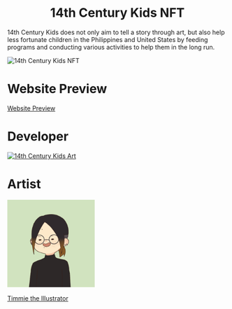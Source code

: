 <h1 align="center">14th Century Kids NFT</h1>

14th Century Kids does not only aim to tell a story through art, but also help less fortunate children in the Philippines and United States by feeding programs and conducting various activities to help them in the long run.

<img src="public/assets/materials/WBSITE MENU.png" alt="14th Century Kids NFT">

# Website Preview

<a href="https://kquirapas.github.io/14th-century-kids/" target="_blank">Website Preview</a>

# Developer
<a href="https://github.com/kquirapas/14th-century-kids/graphs/contributors">
  <img src="https://contrib.rocks/image?repo=kquirapas/14th-century-kids" alt="14th Century Kids Art"/>
</a>

# Artist

<a href="https://www.pixiv.net/en/users/61418278" target="_blank">
	<img width="200px" src="public/assets/profiles/STIMM.png" alt="Artist Avatar">
</a>

<a href="https://www.pixiv.net/en/users/61418278" target="_blank">
	<p>Timmie the Illustrator</p>
</a>

